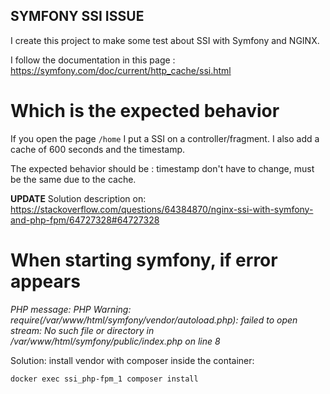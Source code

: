 ## SYMFONY SSI ISSUE    

I create this project to make some test about SSI with Symfony and NGINX.

I follow the documentation in this page : https://symfony.com/doc/current/http_cache/ssi.html


# Which is the expected behavior

If you open the page `/home` I put a SSI on a controller/fragment.
I also add a cache of 600 seconds and the timestamp.

The expected  behavior should be : timestamp don't have to change, must be the same due to the cache.

**UPDATE** Solution description on: https://stackoverflow.com/questions/64384870/nginx-ssi-with-symfony-and-php-fpm/64727328#64727328

# When starting symfony, if error appears
*PHP message: PHP Warning:  require(/var/www/html/symfony/vendor/autoload.php): failed to open stream: No such file or directory in /var/www/html/symfony/public/index.php on line 8*

Solution: install vendor with composer inside the container:
```
docker exec ssi_php-fpm_1 composer install
```

